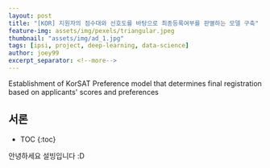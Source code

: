 ```yaml
---
layout: post
title: "[KOR] 지원자의 점수대와 선호도를 바탕으로 최종등록여부를 판별하는 모델 구축"
feature-img: assets/img/pexels/triangular.jpeg
thumbnail: "assets/img/ad_1.jpg"
tags: [ipsi, project, deep-learning, data-science]
author: joey99
excerpt_separator: <!--more-->
---
```


<p>  Establishment of KorSAT Preference model that determines final registration based on applicants' scores and preferences </p>
<!--more-->

## 서론
* TOC
{:toc}

<p>  안녕하세요 설빙입니다 :D </p>
